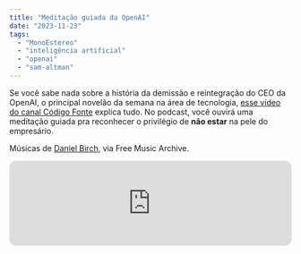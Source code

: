 ```yaml
---
title: "Meditação guiada da OpenAI"
date: "2023-11-23"
tags: 
  - "MonoEstereo"
  - "inteligência artificial"
  - "openai"
  - "sam-altman"
---
```


Se você sabe nada sobre a história da demissão e reintegração do CEO da OpenAI, o principal novelão da semana na área de tecnologia, [esse vídeo do canal Código Fonte](https://www.youtube.com/watch?v=9YuWrVFNRco) explica tudo. No podcast, você ouvirá uma meditação guiada pra reconhecer o privilégio de **não estar** na pele do empresário.

Músicas de [Daniel Birch](https://freemusicarchive.org/music/Daniel_Birch/), via Free Music Archive.

<iframe style="border-radius:12px" src="https://open.spotify.com/embed/episode/7elRbvsypeJklCRz7EqXgC?utm_source=generator" width="100%" height="152" frameborder="0" allowfullscreen allow="autoplay; clipboard-write; encrypted-media; fullscreen; picture-in-picture" loading="lazy"></iframe>
